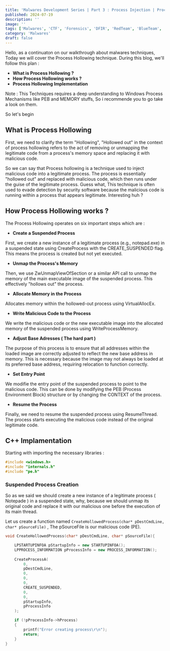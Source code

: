 ```yaml
---
title: 'Malwares Development Series | Part 3 : Process Injection | Process Hollowing'
published: 2024-07-19
description: ''
image: ''
tags: ['Malwares', 'CTF', 'Forensics', 'DFIR', 'RedTeam', 'BlueTeam', 'APT', 'Threat Hunting']
category: 'Malwares'
draft: false 
---
```


Hello, as a continuaton on our walkthrough about malwares techniques, Today we will cover the Process Hollowing technique.
During this blog, we'll follow this plan :

- **What is Process Hollowing ?**
- **How Process Hollowing works ?**
- **Process Hollowing Implementation**

Note : This Techniques requires a deep understanding to Windows Process Mechanisms like PEB and MEMORY stuffs, So i recommende you to go take a look on them.

So let's begin

## What is Process Hollowing

First, we need to clarify the term "Hollowing", "Hollowed out" in the context of process hollowing refers to the act of removing or unmapping the legitimate code from a process's memory space and replacing it with malicious code.

So we can say that Process hollowing is a technique used to inject malicious code into a legitimate process. The process is essentially "hollowed out" and replaced with malicious code, which then runs under the guise of the legitimate process. Guess what, This technique is often used to evade detection by security software because the malicious code is running within a process that appears legitimate. Interesting huh ?

## How Process Hollowing works ?

The Process Hollowing operates on six important steps which are :

- **Create a Suspended Process**

First, we create a new instance of a legitimate process (e.g., notepad.exe) in a suspended state using CreateProcess with the CREATE_SUSPENDED flag. This means the process is created but not yet executed.

- **Unmap the Process's Memory**

Then, we use ZwUnmapViewOfSection or a similar API call to unmap the memory of the main executable image of the suspended process. This effectively "hollows out" the process.

- **Allocate Memory in the Process**
    
Allocates memory within the hollowed-out process using VirtualAllocEx.

- **Write Malicious Code to the Process**

We write the malicious code or the new executable image into the allocated memory of the suspended process using WriteProcessMemory.

- **Adjust Base Adresses ( The hard part )**

The purpose of this process is to ensure that all addresses within the loaded image are correctly adjusted to reflect the new base address in memory. This is necessary because the image may not always be loaded at its preferred base address, requiring relocation to function correctly.

- **Set Entry Point**
    
We modifie the entry point of the suspended process to point to the malicious code. This can be done by modifying the PEB (Process Environment Block) structure or by changing the CONTEXT of the process.

- **Resume the Process**
    
Finally, we need to resume the suspended process using ResumeThread. The process starts executing the malicious code instead of the original legitimate code.

## C++ Implamentation

Starting with importing the necessary libraries :

```cpp
#include <windows.h>
#include "internals.h"
#include "pe.h"
```

### Suspended Process Creation

So as we said we should create a new instance of a legitimate process ( Notepade ) in a suspended state, why, because we should unmap its original code and replace it with our malicious one before the execution of its main thread.

Let us create a function named ```CreateHollowedProcess(char* pDestCmdLine, char* pSourceFile)``` , The pSourceFile is our malicious code (PE).
```cpp
void CreateHollowedProcess(char* pDestCmdLine, char* pSourceFile){

    LPSTARTUPINFOA pStartupInfo = new STARTUPINFOA();
    LPPROCESS_INFORMATION pProcessInfo = new PROCESS_INFORMATION();
    
    CreateProcessA(
        0,
        pDestCmdLine,      
        0, 
        0, 
        0, 
        CREATE_SUSPENDED, 
        0, 
        0, 
        pStartupInfo, 
        pProcessInfo
    );

    if (!pProcessInfo->hProcess)
    {
        printf("Error creating process\r\n");
        return;
    }
}
```






